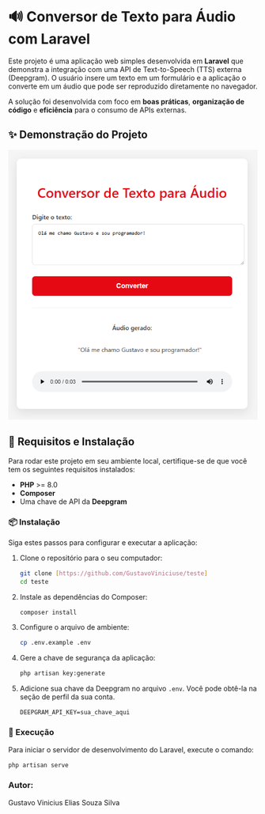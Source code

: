 # 🔊 Conversor de Texto para Áudio com Laravel

Este projeto é uma aplicação web simples desenvolvida em **Laravel** que demonstra a integração com uma API de Text-to-Speech (TTS) externa (Deepgram). O usuário insere um texto em um formulário e a aplicação o converte em um áudio que pode ser reproduzido diretamente no navegador.

A solução foi desenvolvida com foco em **boas práticas**, **organização de código** e **eficiência** para o consumo de APIs externas.


## ✨ Demonstração do Projeto

![Screenshot da Aplicação](imgGit/img.png)

## 🚀 Requisitos e Instalação

Para rodar este projeto em seu ambiente local, certifique-se de que você tem os seguintes requisitos instalados:

- **PHP** >= 8.0
- **Composer**
- Uma chave de API da **Deepgram**

### 📦 Instalação
Siga estes passos para configurar e executar a aplicação:

1.  Clone o repositório para o seu computador:
    ```bash
    git clone [https://github.com/GustavoViniciuse/teste]
    cd teste
    ```

2.  Instale as dependências do Composer:
    ```bash
    composer install
    ```

3.  Configure o arquivo de ambiente:
    ```bash
    cp .env.example .env
    ```

4.  Gere a chave de segurança da aplicação:
    ```bash
    php artisan key:generate
    ```

5.  Adicione sua chave da Deepgram no arquivo `.env`. Você pode obtê-la na seção de perfil da sua conta.
    ```env
    DEEPGRAM_API_KEY=sua_chave_aqui
    ```

### 🏃 Execução

Para iniciar o servidor de desenvolvimento do Laravel, execute o comando:

```bash
php artisan serve

```
### Autor:
Gustavo Vinicius Elias Souza Silva
